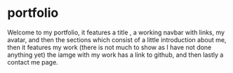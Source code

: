 # portfolio
Welcome to my portfolio, it features a title , a working navbar with links, my avatar, and then the sections which consist of 
a little introduction about me, then it features my work (there is not much to show as I have not done anything yet) the iamge with my work has a link to github, and then lastly a contact me page.
